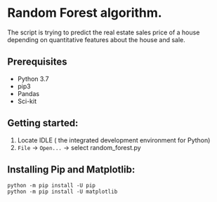 # Random Forest algorithm.
The script is trying to predict the real estate sales price of a house depending on quantitative features about the house and sale. 

## Prerequisites
- Python 3.7  
- pip3 
- Pandas   
- Sci-kit  

## Getting started:
1. Locate IDLE ( the integrated development environment for Python)
2. `File` -> `Open...` -> select random_forest.py

## Installing Pip and Matplotlib:

`python -m pip install -U pip`  
`python -m pip install -U matplotlib`
